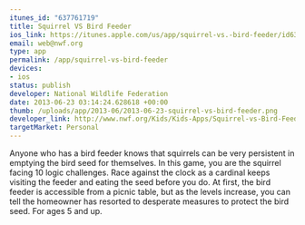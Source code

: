 ```yaml
--- 
itunes_id: "637761719"
title: Squirrel VS Bird Feeder
ios_link: https://itunes.apple.com/us/app/squirrel-vs.-bird-feeder/id637761719?mt=8
email: web@nwf.org
type: app
permalink: /app/squirrel-vs-bird-feeder
devices: 
- ios
status: publish
developer: National Wildlife Federation
date: 2013-06-23 03:14:24.628618 +00:00
thumb: /uploads/app/2013-06/2013-06-23-squirrel-vs-bird-feeder.png
developer_link: http://www.nwf.org/Kids/Kids-Apps/Squirrel-vs-Bird-Feeder.aspx
targetMarket: Personal
---
```


Anyone who has a bird feeder knows that squirrels can be very persistent in emptying the bird seed for themselves. In this game, you are the squirrel facing 10 logic challenges. Race against the clock as a cardinal keeps visiting the feeder and eating the seed before you do. At first, the bird feeder is accessible from a picnic table, but as the levels increase, you can tell the homeowner has resorted to desperate measures to protect the bird seed. For ages 5 and up.
